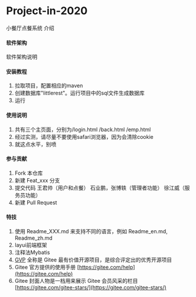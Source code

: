 # Project-in-2020




小餐厅点餐系统 介绍

#### 软件架构
软件架构说明


#### 安装教程

1.  拉取项目，配置相应的maven
2.  创建数据库"littlerest"。运行项目中的sql文件生成数据库
3.  运行

#### 使用说明

1.  共有三个主页面，分别为/login.html    /back.html   /emp.html
2.  经过实测，请尽量不要使用safari浏览器，因为会清除cookie
3.  就这点水平，别喷

#### 参与贡献

1.  Fork 本仓库
2.  新建 Feat_xxx 分支
3.  提交代码
    王君帅（用户和点餐）  石业鹏，张博轶（管理者功能）   徐江威（服务员功能）
4.  新建 Pull Request


#### 特技

1.  使用 Readme\_XXX.md 来支持不同的语言，例如 Readme\_en.md, Readme\_zh.md
2.  layui前端框架
3.  注释法Mybatis
4.  [GVP](https://gitee.com/gvp) 全称是 Gitee 最有价值开源项目，是综合评定出的优秀开源项目
5.  Gitee 官方提供的使用手册 [https://gitee.com/help](https://gitee.com/help)
6.  Gitee 封面人物是一档用来展示 Gitee 会员风采的栏目 [https://gitee.com/gitee-stars/](https://gitee.com/gitee-stars/)
